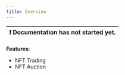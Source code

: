 ```yaml
---
title: Overview
---
```


| :exclamation:  Documentation has not started yet. |
|-------------------------------------------------- |


__Features__: 
- NFT Trading
- NFT Auction


<!-- - Set NFT for Sale
- Set NFT for Auction
- Buy NFT
- Bid on NFT -->
